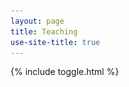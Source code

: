 ```yaml
---
layout: page
title: Teaching
use-site-title: true
---
```


{% include toggle.html %}

<html lang="en">
<head>
    <meta charset="UTF-8">
    <meta name="viewport" content="width=device-width, initial-scale=1.0">
    <style>
        #myDiv {
            position: relative;
            width: 800px; /* Adjust as needed */
            height: 600px; /* Adjust as needed */
            margin: 0 auto;
            border: 1px solid black;
        }

        .box {
            position: absolute;
            width: 180px; /* Adjust width as needed */
            padding: 10px;
            border: 2px solid black;
            background-color: white;
        }

        .box h3 {
            margin-top: 0;
            text-align: center;
            font-weight: bold;
        }

        #insight {
            top: 10px;
            left: 10px;
        }

        #inspiration {
            top: 10px;
            right: 10px;
        }

        #inclusion {
            bottom: 10px;
            left: 10px;
        }

        #innovation {
            bottom: 10px;
            right: 10px;
        }

        .center-image {
            position: absolute;
            top: 50%;
            left: 50%;
            transform: translate(-50%, -50%);
            text-align: center;
        }

        .center-image img {
            max-width: 100px; /* Adjust size as needed */
            height: auto;
        }
    </style>
</head>


<p>
<a href="#" class="scrollUpButton">▲</a>
</p>


<div style="display: flex; justify-content: space-between;">

  <figure style="flex: 1; text-align: center; margin-right: 10px;">
    <img src="img/profword.jpg" alt="word cloud" style="width:100%;"/>
    <figcaption>Word Cloud from Teaching Evaluations</figcaption>
  </figure>

  <figure style="flex: 1; text-align: center; margin-left: 10px;">
    <img src="/img/class.jpg" alt="me in class" style="width:100%;"/>
    <figcaption>Teaching Volumes of Solids of Revolution, University of Rochester</figcaption>
  </figure>
  </div>

I am currently (**Fall 2024**) teaching  [MATH 1920 / Engineering Multivariable Calculus](https://classes.cornell.edu/browse/roster/FA24/class/MATH/1920)  
<h2  class="toggle-btn" onclick="toggleContent('PastClasses')" ><span class="toggle-indicator"></span>  Courses taught at the Univeristy of Rochester (2021-2024) </h2>

<ul class="hidden-content" id="PastClasses">

<li> Summer 2024: Linear Algebra With Differential Equations </li>
<li> Spring 2024: Calculus II and Transition to higher Math </li>
<li> Fall 2023: Precalculus and Linear Algebra w/ written module. </li>
<li> Summer 2023: Discrete Mathematics (Online). </li>
<li> Spring 2023: Discrete Mathematics and Abstract Algebra. </li>
<li> Fall 2022: Discrete Mathematics and Linear Algebra w/ differential equations. </li>
<li> Summer 2022: Calculus I (Online). </li>
<li> Spring 2022: Engineering Calculus II  and Point-set Topology. </li>
<li> Fall 2021: Calculus II and Linear Algebra w/ written module. </li>

</ul> 

<h2  class="toggle-btn" onclick="toggleContent('TeachExp')" ><span class="toggle-indicator"></span>   Relevant Teaching Experience  </h2>

<ul class="hidden-content" id="TeachExp">


<li> In the Summer 2024 I earned a Student Course Development Project Award at UR to develop material for Linear Algebra and Differential Equation courses </li>
<li> During Fall 2023 and Spring 2024, I served as an AP Calculus Visiting Fellow at the US College Board </li>
<li> I was a Teaching Fellow supporting the implementation of WebWork at Western, and authoring problems for Logic, Set Theory and Combinatorics. </li>
<li> I was a supporting instructor for Methods of Calculus at Western University in Winter 2021 creating lecture videos for online teaching during the COVID-19 pandemic. </li>
<li> During 2015-2020 I was a Teaching Assistant at Western University </li>
<li> I was an adjunct lecturer at several universities in Bogota (Colombia) during 2013-2015 </li>

</ul>

<h2  class="toggle-btn" onclick="toggleContent('TeachTools')" ><span class="toggle-indicator"></span>   Great tools to use in the classroom  </h2>

<ul class="hidden-content" id="TeachTools">


<li> WebWork </li>
<li> Geogebra </li>
<li> Desmos </li>
<li> Calc3DPlot </li>
<li> PollEverywhere </li>
<li> Perusall </li>
<li> PreText </li>
<li> Gradescope </li>

</ul>

<h2  class="toggle-btn" onclick="toggleContent('WW')" ><span class="toggle-indicator"></span>  Open source WeBWork Contributions</h2>

<ul class="hidden-content" id="WW">
  <li>Problems in Calculus, Linear Algebra, Logic, Set Theory and Combinatorics.</li>
  <li><a href="/resources/WWfilegenerator.md">WeBWork problem file generator</a> - A tool to create and download WeBWork problems breaking down the main contents of a WeBWork file.</li>
  <li><a href="/resources/downloader.py">WeBWork def problems downloader</a> - A python script to download a set of problems from a .def file (generated by a WeBWork homework set).</li>
  <li><a href="/webwork.pdf">WeBWork Problem Creation Tutorial</a> - A tutorial with companion template files to create the most common WeBWork problems.</li>
</ul>

<h2  class="toggle-btn" onclick="toggleContent('TeachPh')" ><span class="toggle-indicator"></span>   Teaching Philosophy </h2>

<div class="hidden-content" id="TeachPh">
My teaching philosophy is student-centered and built on four core principles: Insight, Inspiration, Inclusion, and Innovation. I refer to this as the <em>TetraIdron Philosophy.</em>

<div id="myDiv">
<div id="insight" class="box">
            <h3>Insight</h3>
            <ul>
                <li>Reflective Teaching</li>
                <li>Incorporate real-world examples</li>
                <li>Cultivate curiosity</li>
                <li>Visualization and interactive activities</li>
            </ul>
        </div>

        <div id="inspiration" class="box">
            <h3>Inspiration</h3>
            <ul>
                <li>Constructivist approach</li>
                <li>Inquiry and problem based learning techniques</li>
                <li>Positive feedback and encouragement</li>
                <li>Foster a Growth mindset</li>
            </ul>
        </div>

        <div id="inclusion" class="box">
            <h3>Inclusion</h3>
            <ul>
                <li>Establish a support system</li>
                <li>Recognize barriers and challenges</li>
                <li>Implement Assistive Technology</li>
                <li>Tailored teaching experiences</li>
                <li>Equitable access to opportunities</li>
            </ul>
        </div>

        <div id="innovation" class="box">
            <h3>Innovation</h3>
            <ul>
                <li>Differentiated Teaching</li>
                <li>Technology Integration</li>
                <li>Diverse teaching practices and assessment methods</li>
                <li>Reflective and Classroom Engagement</li>
            </ul>
        </div>

        <div class="center-image">
            <img src="img/T4.png" alt="Tetra Image">
        </div>
</div>
</div>